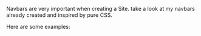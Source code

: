 Navbars are very important when creating a Site. take a look at my navbars already created and inspired by pure CSS.

Here are some examples:
